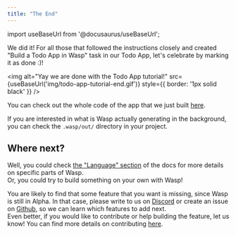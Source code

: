 ```yaml
---
title: "The End"
---
```


import useBaseUrl from '@docusaurus/useBaseUrl';

We did it! For all those that followed the instructions closely and created "Build a Todo App in Wasp" task in our Todo App, let's celebrate by marking it as done :)!

<img alt="Yay we are done with the Todo App tutorial!" 
     src={useBaseUrl('img/todo-app-tutorial-end.gif')}
     style={{ border: '1px solid black' }}
/>

You can check out the whole code of the app that we just built [here](https://github.com/wasp-lang/wasp/tree/main/examples/tutorials/TodoApp).

If you are interested in what is Wasp actually generating in the background, you can check the `.wasp/out/` directory in your project.

## Where next?

Well, you could check [the "Language" section](language/overview) of the docs for more details on specific parts of Wasp.  
Or, you could try to build something on your own with Wasp!  

You are likely to find that some feature that you want is missing, since Wasp is still in Alpha.
In that case, please write to us on [Discord](https://discord.gg/rzdnErX) or create an issue on [Github](https://github.com/wasp-lang/wasp), so we can learn which features to add next.  
Even better, if you would like to contribute or help building the feature, let us know!
You can find more details on contributing [here](contributing.md).
